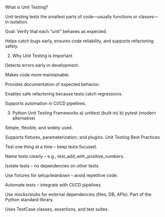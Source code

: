 
What is Unit Testing?

Unit testing tests the smallest parts of code—usually functions or classes—in isolation.

Goal: Verify that each “unit” behaves as expected.

Helps catch bugs early, ensures code reliability, and supports refactoring safely.

2. Why Unit Testing is Important

Detects errors early in development.

Makes code more maintainable.

Provides documentation of expected behavior.

Enables safe refactoring because tests catch regressions.

Supports automation in CI/CD pipelines.

3. Python Unit Testing Frameworks
a) unittest (built-in)
b) pytest (modern alternative)

Simple, flexible, and widely used.

Supports fixtures, parameterization, and plugins.
Unit Testing Best Practices

Test one thing at a time – keep tests focused.

Name tests clearly – e.g., test_add_with_positive_numbers.

Isolate tests – no dependencies on other tests.

Use fixtures for setup/teardown – avoid repetitive code.

Automate tests – integrate with CI/CD pipelines.

Use mocks/stubs for external dependencies (files, DB, APIs).
Part of the Python standard library.

Uses TestCase classes, assertions, and test suites.
